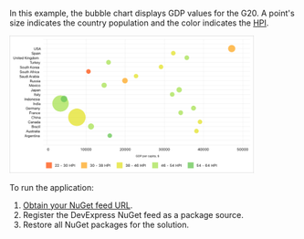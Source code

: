In this example, the bubble chart displays GDP values for the G20. A point's size indicates the country population and the color indicates the [HPI](https://en.wikipedia.org/wiki/Happy_Planet_Index).

<img src="./img/custom-value-range-colorizer.png" width="85%" />

To run the application:
1. [Obtain your NuGet feed URL](http://docs.devexpress.com/GeneralInformation/116042/installation/install-devexpress-controls-using-nuget-packages/obtain-your-nuget-feed-url).
2. Register the DevExpress NuGet feed as a package source.
3. Restore all NuGet packages for the solution.